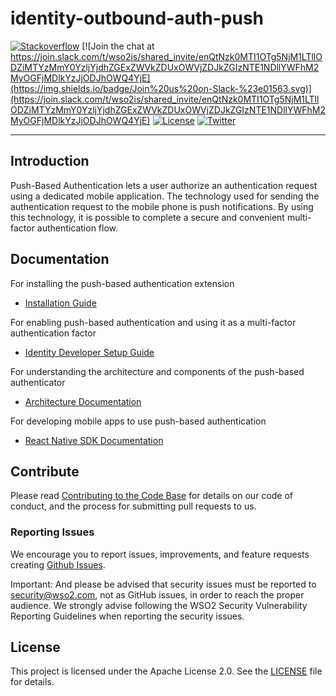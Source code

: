 # identity-outbound-auth-push


[![Stackoverflow](https://img.shields.io/badge/Ask%20for%20help%20on-Stackoverflow-orange)](https://stackoverflow.com/questions/tagged/wso2is)
[![Join the chat at https://join.slack.com/t/wso2is/shared_invite/enQtNzk0MTI1OTg5NjM1LTllODZiMTYzMmY0YzljYjdhZGExZWVkZDUxOWVjZDJkZGIzNTE1NDllYWFhM2MyOGFjMDlkYzJjODJhOWQ4YjE](https://img.shields.io/badge/Join%20us%20on-Slack-%23e01563.svg)](https://join.slack.com/t/wso2is/shared_invite/enQtNzk0MTI1OTg5NjM1LTllODZiMTYzMmY0YzljYjdhZGExZWVkZDUxOWVjZDJkZGIzNTE1NDllYWFhM2MyOGFjMDlkYzJjODJhOWQ4YjE)
[![License](https://img.shields.io/badge/License-Apache%202.0-blue.svg)](https://github.com/wso2-extensions/identity-outbound-auth-push/blob/master/LICENSE)
[![Twitter](https://img.shields.io/twitter/follow/wso2.svg?style=social&label=Follow)](https://twitter.com/intent/follow?screen_name=wso2)

---

## Introduction

Push-Based Authentication lets a user authorize an authentication request using a dedicated mobile application. 
The technology used for sending the authentication request to the mobile phone is push notifications. By using this
technology, it is possible to complete a secure and convenient multi-factor authentication flow. 

## Documentation 
 
For installing the push-based authentication extension<br/>
 - [Installation Guide](docs/installation/README.md)

For enabling push-based authentication and using it as a multi-factor authentication factor<br/>
 - [Identity Developer Setup Guide](docs/identity-dev-guide/README.md)

For understanding the architecture and components of the push-based authenticator<br/>
 - [Architecture Documentation](docs/architecture/README.md)

For developing mobile apps to use push-based authentication<br/>
 - [React Native SDK Documentation](sdk/README.md)


## Contribute

Please read [Contributing to the Code Base](http://wso2.github.io/) for details on our code of conduct, and the process for submitting pull requests to us.

### Reporting Issues

We encourage you to report issues, improvements, and feature requests creating [Github Issues](https://github.com/wso2-extensions/identity-outbound-auth-push/issues).

Important: And please be advised that security issues must be reported to security@wso2.com, not as GitHub issues, in order to reach the proper audience. We strongly advise following the WSO2 Security Vulnerability Reporting Guidelines when reporting the security issues.

## License

This project is licensed under the Apache License 2.0. See the [LICENSE](LICENSE) file for details.


